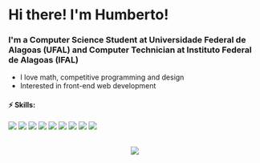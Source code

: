 # Hi there! I'm Humberto!

### I'm a Computer Science Student at Universidade Federal de Alagoas (UFAL) and Computer Technician at Instituto Federal de Alagoas (IFAL)

- I love math, competitive programming and design
- Interested in front-end web development

#### ⚡ Skills:
  ![](https://img.shields.io/badge/Python-262626?style=for-the-badge&logo=python&logoColor=white)
  ![](https://img.shields.io/badge/Java-262626?style=for-the-badge&logo=java&logoColor=white)
  ![](https://img.shields.io/badge/MySQL-262626?style=for-the-badge&logo=mysql&logoColor=white)
  ![](https://img.shields.io/badge/JavaScript-262626?style=for-the-badge&logo=javascript&logoColor=white)
  ![](https://img.shields.io/badge/HTML5-262626?style=for-the-badge&logo=html5&logoColor=white)
  ![](https://img.shields.io/badge/CSS3-262626?style=for-the-badge&logo=css3&logoColor=white)
  ![](https://img.shields.io/badge/Bootstrap-262626?style=for-the-badge&logo=bootstrap&logoColor=white)
  ![](https://img.shields.io/badge/Photoshop-262626?style=for-the-badge&logo=adobephotoshop&logoColor=white)
  ![](https://img.shields.io/badge/Illustrator-262626?style=for-the-badge&logo=adobeillustrator&logoColor=white)

<div align="center">
  <br><img src="https://github-readme-stats.vercel.app/api/top-langs/?username=humbertobarbosa&theme=apprentice">
</div>
